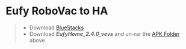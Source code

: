 # Eufy RoboVac to HA

> - Download [BlueStacks](https://www.bluestacks.com/)
> - Download ***EufyHome_2.4.0_vevs*** and un-rar the [APK Folder](https://github.com/3ative/Eufy-RoboVac-to-HA/tree/main/APK) above




